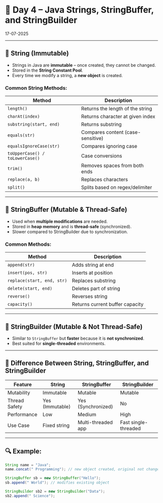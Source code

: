 # 📘 Day 4 – Java Strings, StringBuffer, and StringBuilder
17-07-2025

---
## 🔹 String (Immutable)

- Strings in Java are **immutable** – once created, they cannot be changed.
- Stored in the **String Constant Pool**.
- Every time we modify a string, a **new object** is created.

### Common String Methods:
| Method | Description |
|--------|-------------|
| `length()` | Returns the length of the string |
| `charAt(index)` | Returns character at given index |
| `substring(start, end)` | Returns substring |
| `equals(str)` | Compares content (case-sensitive) |
| `equalsIgnoreCase(str)` | Compares ignoring case |
| `toUpperCase() / toLowerCase()` | Case conversions |
| `trim()` | Removes spaces from both ends |
| `replace(a, b)` | Replaces characters |
| `split()` | Splits based on regex/delimiter |

---

## 🔹 StringBuffer (Mutable & Thread-Safe)

- Used when **multiple modifications** are needed.
- Stored in **heap memory** and is **thread-safe** (synchronized).
- Slower compared to StringBuilder due to synchronization.

### Common Methods:
| Method | Description |
|--------|-------------|
| `append(str)` | Adds string at end |
| `insert(pos, str)` | Inserts at position |
| `replace(start, end, str)` | Replaces substring |
| `delete(start, end)` | Deletes part of string |
| `reverse()` | Reverses string |
| `capacity()` | Returns current buffer capacity |

---

## 🔹 StringBuilder (Mutable & Not Thread-Safe)

- Similar to `StringBuffer` but **faster** because it is **not synchronized**.
- Best suited for **single-threaded** environments.

---

## 🧠 Difference Between String, StringBuffer, and StringBuilder

| Feature | String | StringBuffer | StringBuilder |
|--------|--------|--------------|---------------|
| Mutability | Immutable | Mutable | Mutable |
| Thread Safety | Yes (Immutable) | Yes (Synchronized) | No |
| Performance | Low | Medium | High |
| Use Case | Fixed string | Multi-threaded app | Fast single-threaded |

---

## 🔍 Example:
```java
String name = "Java";
name.concat(" Programming"); // new object created, original not changed

StringBuffer sb = new StringBuffer("Hello");
sb.append(" World"); // modifies existing object

StringBuilder sb2 = new StringBuilder("Data");
sb2.append(" Science");
